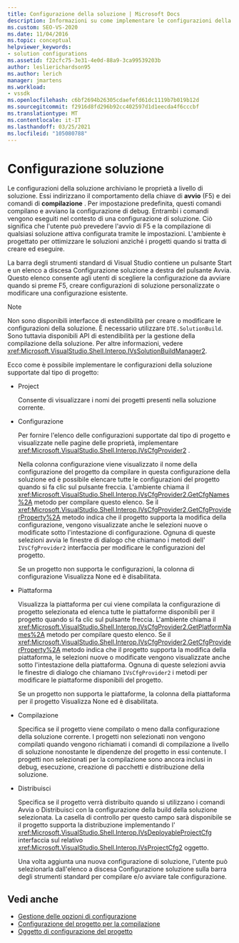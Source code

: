 ```yaml
---
title: Configurazione della soluzione | Microsoft Docs
description: Informazioni su come implementare le configurazioni della soluzione supportate dal tipo di progetto, che indirizzano il comportamento della chiave di avvio (F5) e dei comandi di compilazione.
ms.custom: SEO-VS-2020
ms.date: 11/04/2016
ms.topic: conceptual
helpviewer_keywords:
- solution configurations
ms.assetid: f22cfc75-3e31-4e0d-88a9-3ca99539203b
author: leslierichardson95
ms.author: lerich
manager: jmartens
ms.workload:
- vssdk
ms.openlocfilehash: c6bf2694b26305cdaefefd61dc1119b7b019b12d
ms.sourcegitcommit: f2916d8fd296b92cc402597d1d1eecda4f6cccbf
ms.translationtype: MT
ms.contentlocale: it-IT
ms.lasthandoff: 03/25/2021
ms.locfileid: "105080788"
---
```

# <a name="solution-configuration"></a>Configurazione soluzione
Le configurazioni della soluzione archiviano le proprietà a livello di soluzione. Essi indirizzano il comportamento della chiave di **avvio** (F5) e dei comandi di **compilazione** . Per impostazione predefinita, questi comandi compilano e avviano la configurazione di debug. Entrambi i comandi vengono eseguiti nel contesto di una configurazione di soluzione. Ciò significa che l'utente può prevedere l'avvio di F5 e la compilazione di qualsiasi soluzione attiva configurata tramite le impostazioni. L'ambiente è progettato per ottimizzare le soluzioni anziché i progetti quando si tratta di creare ed eseguire.

 La barra degli strumenti standard di Visual Studio contiene un pulsante Start e un elenco a discesa Configurazione soluzione a destra del pulsante Avvia. Questo elenco consente agli utenti di scegliere la configurazione da avviare quando si preme F5, creare configurazioni di soluzione personalizzate o modificare una configurazione esistente.

> [!NOTE]
> Non sono disponibili interfacce di estendibilità per creare o modificare le configurazioni della soluzione. È necessario utilizzare `DTE.SolutionBuild`. Sono tuttavia disponibili API di estendibilità per la gestione della compilazione della soluzione. Per altre informazioni, vedere <xref:Microsoft.VisualStudio.Shell.Interop.IVsSolutionBuildManager2>.

 Ecco come è possibile implementare le configurazioni della soluzione supportate dal tipo di progetto:

- Project

   Consente di visualizzare i nomi dei progetti presenti nella soluzione corrente.

- Configurazione

   Per fornire l'elenco delle configurazioni supportate dal tipo di progetto e visualizzate nelle pagine delle proprietà, implementare <xref:Microsoft.VisualStudio.Shell.Interop.IVsCfgProvider2> .

   Nella colonna configurazione viene visualizzato il nome della configurazione del progetto da compilare in questa configurazione della soluzione ed è possibile elencare tutte le configurazioni del progetto quando si fa clic sul pulsante freccia. L'ambiente chiama il <xref:Microsoft.VisualStudio.Shell.Interop.IVsCfgProvider2.GetCfgNames%2A> metodo per compilare questo elenco. Se il <xref:Microsoft.VisualStudio.Shell.Interop.IVsCfgProvider2.GetCfgProviderProperty%2A> metodo indica che il progetto supporta la modifica della configurazione, vengono visualizzate anche le selezioni nuove o modificate sotto l'intestazione di configurazione. Ognuna di queste selezioni avvia le finestre di dialogo che chiamano i metodi dell' `IVsCfgProvider2` interfaccia per modificare le configurazioni del progetto.

   Se un progetto non supporta le configurazioni, la colonna di configurazione Visualizza None ed è disabilitata.

- Piattaforma

   Visualizza la piattaforma per cui viene compilata la configurazione di progetto selezionata ed elenca tutte le piattaforme disponibili per il progetto quando si fa clic sul pulsante freccia. L'ambiente chiama il <xref:Microsoft.VisualStudio.Shell.Interop.IVsCfgProvider2.GetPlatformNames%2A> metodo per compilare questo elenco. Se il <xref:Microsoft.VisualStudio.Shell.Interop.IVsCfgProvider2.GetCfgProviderProperty%2A> metodo indica che il progetto supporta la modifica della piattaforma, le selezioni nuove o modificate vengono visualizzate anche sotto l'intestazione della piattaforma. Ognuna di queste selezioni avvia le finestre di dialogo che chiamano `IVsCfgProvider2` i metodi per modificare le piattaforme disponibili del progetto.

   Se un progetto non supporta le piattaforme, la colonna della piattaforma per il progetto Visualizza None ed è disabilitata.

- Compilazione

   Specifica se il progetto viene compilato o meno dalla configurazione della soluzione corrente. I progetti non selezionati non vengono compilati quando vengono richiamati i comandi di compilazione a livello di soluzione nonostante le dipendenze del progetto in essi contenute. I progetti non selezionati per la compilazione sono ancora inclusi in debug, esecuzione, creazione di pacchetti e distribuzione della soluzione.

- Distribuisci

   Specifica se il progetto verrà distribuito quando si utilizzano i comandi Avvia o Distribuisci con la configurazione della build della soluzione selezionata. La casella di controllo per questo campo sarà disponibile se il progetto supporta la distribuzione implementando l' <xref:Microsoft.VisualStudio.Shell.Interop.IVsDeployableProjectCfg> interfaccia sul relativo <xref:Microsoft.VisualStudio.Shell.Interop.IVsProjectCfg2> oggetto.

  Una volta aggiunta una nuova configurazione di soluzione, l'utente può selezionarla dall'elenco a discesa Configurazione soluzione sulla barra degli strumenti standard per compilare e/o avviare tale configurazione.

## <a name="see-also"></a>Vedi anche
- [Gestione delle opzioni di configurazione](../../extensibility/internals/managing-configuration-options.md)
- [Configurazione del progetto per la compilazione](../../extensibility/internals/project-configuration-for-building.md)
- [Oggetto di configurazione del progetto](../../extensibility/internals/project-configuration-object.md)
